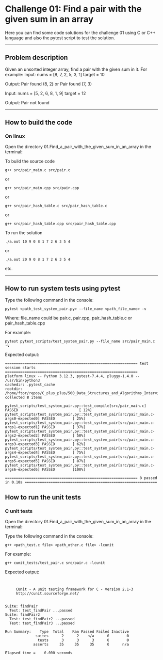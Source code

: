 # Challenge 01: Find a pair with the given sum in an array

Here you can find some code solutions for the challenge 01 using C or C++ language and also the pytest script to test the solution.
___
## Problem description
Given an unsorted integer array, find a pair with the given sum in it.
For example:
Input:
nums = [8, 7, 2, 5, 3, 1]
target = 10

Output:
Pair found (8, 2) or Pair found (7, 3)

Input:
nums = [5, 2, 6, 8, 1, 9]
target = 12

Output: Pair not found
___
## How to build the code

### On linux

Open the directory 01.Find_a_pair_with_the_given_sum_in_an_array in the terminal:

To build the source code
```
g++ src/pair_main.c src/pair.c
```
or
```
g++ src/pair_main.cpp src/pair.cpp
```
or
```
g++ src/pair_hash_table.c src/pair_hash_table.c
```
or
```
g++ src/pair_hash_table.cpp src/pair_hash_table.cpp
```

To run the solution
```
./a.out 10 9 0 8 1 7 2 6 3 5 4
```
or 
```
./a.out 20 9 0 8 1 7 2 6 3 5 4
```
etc.
___
## How to run system tests using pytest

Type the following command in the console:
```
pytest <path_test_system_pair.py> --file_name <path_file_name> -v
```
Where: file_name could be pair.c, pair.cpp, pair_hash_table.c or pair_hash_table.cpp

For example:
```
pytest pytest_scripts/test_system_pair.py --file_name src/pair_main.c -v
```

Expected output:
```
============================================================= test session starts =============================================================
platform linux -- Python 3.12.3, pytest-7.4.4, pluggy-1.4.0 -- /usr/bin/python3
cachedir: .pytest_cache
rootdir: /home/ftor/repos/C_plus_plus/500_Data_Structures_and_Algorithms_Interview/01.Find_a_pair_with_the_given_sum_in_an_array
collected 8 items

pytest_scripts/test_system_pair.py::test_compile[src/pair_main.c] PASSED                            [ 12%]
pytest_scripts/test_system_pair.py::test_system_pair[src/pair_main.c-args0-expected0] PASSED        [ 25%]
pytest_scripts/test_system_pair.py::test_system_pair[src/pair_main.c-args1-expected1] PASSED        [ 37%]
pytest_scripts/test_system_pair.py::test_system_pair[src/pair_main.c-args2-expected2] PASSED        [ 50%]
pytest_scripts/test_system_pair.py::test_system_pair[src/pair_main.c-args3-expected3] PASSED        [ 62%]
pytest_scripts/test_system_pair.py::test_system_pair[src/pair_main.c-args4-expected4] PASSED        [ 75%]
pytest_scripts/test_system_pair.py::test_system_pair[src/pair_main.c-args5-expected5] PASSED        [ 87%]
pytest_scripts/test_system_pair.py::test_system_pair[src/pair_main.c-args6-expected6] PASSED        [100%]

============================================================= 8 passed in 0.10s =============================================================

```

## How to run the unit tests

### C unit tests

Open the directory 01.Find_a_pair_with_the_given_sum_in_an_array in the terminal:

Type the following command in the console:
```
g++ <path_test.c file> <path_other.c file> -lcunit
```
For example:
```
g++ cunit_tests/test_pair.c src/pair.c -lcunit
```

Expected output:
```


     CUnit - A unit testing framework for C - Version 2.1-3
     http://cunit.sourceforge.net/


Suite: findPair
  Test: test_findPair ...passed
Suite: findPair2
  Test: test_findPair2 ...passed
  Test: test_findPair3 ...passed

Run Summary:    Type  Total    Ran Passed Failed Inactive
              suites      2      2    n/a      0        0
               tests      3      3      3      0        0
             asserts     35     35     35      0      n/a

Elapsed time =    0.000 seconds
```

